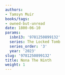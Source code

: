 ```yaml
---
authors:
- Tamsyn Muir
books/tags:
- owned-but-unread
date: 1800-06-10
params:
  isbn13: '9781250899132'
  series: The Locked Tomb
  series_order: '3'
  year: '2023'
slug: '9781250899132'
title: Nona The Ninth
weight: 1
---
```


<!--more-->